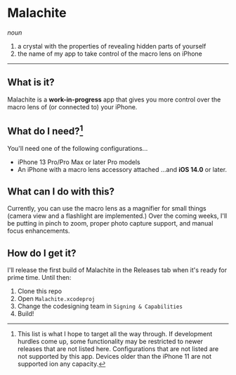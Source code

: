 # Malachite
*noun*
1. a crystal with the properties of revealing hidden parts of yourself
2. the name of my app to take control of the macro lens on iPhone
---
## What is it?
Malachite is a **work-in-progress** app that gives you more control over the macro lens of (or connected to) your iPhone.

## What do I need?[^1]
You'll need one of the following configurations...
- iPhone 13 Pro/Pro Max or later Pro models
- An iPhone with a macro lens accessory attached
...and **iOS 14.0** or later.

## What can I do with this?
Currently, you can use the macro lens as a magnifier for small things (camera view and a flashlight are implemented.) Over the coming weeks, I'll be putting in pinch to zoom, proper photo capture support, and manual focus enhancements.

## How do I get it?
I'll release the first build of Malachite in the Releases tab when it's ready for prime time. Until then:
1. Clone this repo
2. Open `Malachite.xcodeproj`
3. Change the codesigning team in `Signing & Capabilities`
4. Build!

[^1]: This list is what I hope to target all the way through. If development hurdles come up, some functionality may be restricted to newer releases that are not listed here. Configurations that are not listed are not supported by this app. Devices older than the iPhone 11 are not supported ion any capacity.
